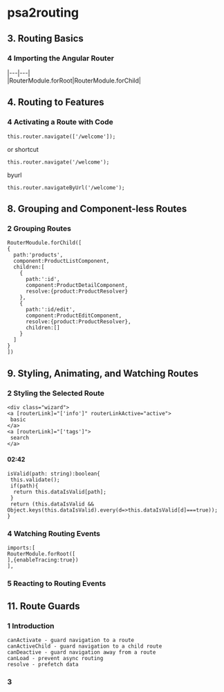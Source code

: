 # psa2routing
## 3. Routing Basics
### 4 Importing the Angular Router



|---|---|  
|RouterModule.forRoot|RouterModule.forChild|  


## 4. Routing to Features
### 4 Activating a Route with Code
```
this.router.navigate(['/welcome']);
```
or shortcut
```
this.router.navigate('/welcome');
```

byurl
```
this.router.navigateByUrl('/welcome');
```


## 8. Grouping and Component-less Routes
### 2 Grouping Routes
```
RouterMoudule.forChild([
{
  path:'products',
  component:ProductListComponent,
  children:[
    {
      path:':id',
      component:ProductDetailComponent,
      resolve:{product:ProductResolver}
    },
    {
      path:':id/edit',
      component:ProductEditComponent,
      resolve:{product:ProductResolver},
      children:[]
    }
  ] 
}
])
```
## 9. Styling, Animating, and Watching Routes
### 2 Styling the Selected Route
```
<div class="wizard">
<a [routerLink]="['info']" routerLinkActive="active">
 basic
</a>
<a [routerLink]="['tags']">
 search
</a>
```

#### 02:42
```
isValid(path: string):boolean{
 this.validate();
 if(path){
  return this.dataIsValid[path];
 }
 return (this.dataIsValid && Object.keys(this.dataIsValid).every(d=>this.dataIsValid[d]===true));
}
```


### 4 Watching Routing Events
```
imports:[
RouterModule.forRoot([
],{enableTracing:true})
],
```

### 5 Reacting to Routing Events


## 11. Route Guards
### 1 Introduction
```
canActivate - guard navigation to a route
canActiveChild - guard navigation to a child route
canDeactive - guard navigation away from a route
canLoad - prevent async routing
resolve - prefetch data
```


### 3 
